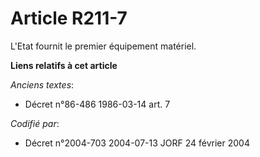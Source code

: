 # Article R211-7

L'Etat fournit le premier équipement matériel.

**Liens relatifs à cet article**

_Anciens textes_:

  - Décret n°86-486 1986-03-14 art. 7

_Codifié par_:

  - Décret n°2004-703 2004-07-13 JORF 24 février 2004
